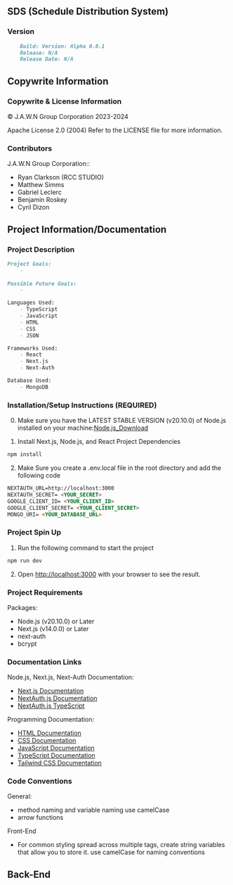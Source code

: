 ## SDS (Schedule Distribution System)
### Version
```markdown
    Build: Version: Alpha 0.0.1
    Release: N/A
    Release Date: N/A
```
## Copywrite Information

### Copywrite & License Information

© J.A.W.N Group Corporation 2023-2024

Apache License 2.0 (2004)
Refer to the LICENSE file for more information.

### Contributors
J.A.W.N Group Corporation::
- Ryan Clarkson (RCC STUDIO)
- Matthew Simms
- Gabriel Leclerc
- Benjamin Roskey
- Cyril Dizon


## Project Information/Documentation 
### Project Description
```markdown
Project Goals:
    - 
    
Possible Future Goals:
    -

Languages Used:
    - TypeScript 
    - JavaScript
    - HTML
    - CSS
    - JSON

Frameworks Used:
    - React
    - Next.js
    - Next-Auth

Database Used:
    - MongoDB
```
### Installation/Setup Instructions (REQUIRED)
0. Make sure you have the LATEST STABLE VERSION (v20.10.0) of Node.js installed on your machine:[Node.js_Download](https://nodejs.org/en)

1. Install Next.js, Node.js, and React Project Dependencies 
```bash
npm install
```

2. Make Sure you create a .env.local file in the root directory and add the following code
```markdown
NEXTAUTH_URL=http://localhost:3000
NEXTAUTH_SECRET= <YOUR_SECRET>
GOOGLE_CLIENT_ID= <YOUR_CLIENT_ID>
GOOGLE_CLIENT_SECRET= <YOUR_CLIENT_SECRET>
MONGO_URI= <YOUR_DATABASE_URL>
```

### Project Spin Up

1. Run the following command to start the project
```bash
npm run dev
```
2. Open [http://localhost:3000](http://localhost:3000) with your browser to see the result.

### Project Requirements

Packages:
- Node.js (v20.10.0) or Later
- Next.js (v14.0.0) or Later
- next-auth
- bcrypt

### Documentation Links

Node.js, Next.js, Next-Auth Documentation:

- [Next.js Documentation](https://nextjs.org/docs)
- [NextAuth.js Documentation](https://next-auth.js.org/getting-started/introduction)
- [NextAuth.js TypeScript](https://next-auth.js.org/getting-started/typescript)

Programming Documentation:

- [HTML Documentation](https://www.w3schools.com/html/)
- [CSS Documentation](https://www.w3schools.com/css/)
- [JavaScript Documentation](https://www.w3schools.com/js/)
- [TypeScript Documentation](https://www.typescriptlang.org/docs/)
- [Tailwind CSS Documentation](https://tailwindcss.com/docs)

### Code Conventions
General:
- method naming and variable naming use camelCase
- arrow functions

Front-End
- For common styling spread across multiple tags, create string variables that
  allow you to store it. use camelCase for naming conventions

Back-End
-
